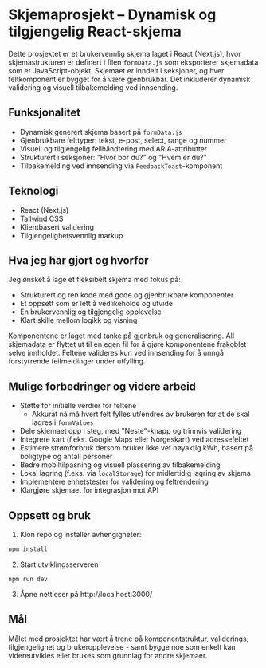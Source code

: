# Skjemaprosjekt – Dynamisk og tilgjengelig React-skjema

Dette prosjektet er et brukervennlig skjema laget i React (Next.js), hvor skjemastrukturen er definert i filen `formData.js` som eksporterer skjemadata som et JavaScript-objekt.
Skjemaet er inndelt i seksjoner, og hver feltkomponent er bygget for å være gjenbrukbar. Det inkluderer dynamisk validering og visuell tilbakemelding ved innsending.

## Funksjonalitet

- Dynamisk generert skjema basert på `formData.js`
- Gjenbrukbare felttyper: tekst, e-post, select, range og nummer
- Visuell og tilgjengelig feilhåndtering med ARIA-attributter
- Strukturert i seksjoner: "Hvor bor du?" og "Hvem er du?"
- Tilbakemelding ved innsending via `FeedbackToast`-komponent

## Teknologi

- React (Next.js)
- Tailwind CSS
- Klientbasert validering
- Tilgjengelighetsvennlig markup

## Hva jeg har gjort og hvorfor

Jeg ønsket å lage et fleksibelt skjema med fokus på:

- Strukturert og ren kode med gode og gjenbrukbare komponenter
- Et oppsett som er lett å vedlikeholde og utvide
- En brukervennlig og tilgjengelig opplevelse
- Klart skille mellom logikk og visning

Komponentene er laget med tanke på gjenbruk og generalisering. All skjemadata er flyttet ut til en egen fil for å gjøre komponentene frakoblet selve innholdet. Feltene valideres kun ved innsending for å unngå forstyrrende feilmeldinger under utfylling.

## Mulige forbedringer og videre arbeid

- Støtte for initielle verdier for feltene
    - Akkurat nå må hvert felt fylles ut/endres av brukeren for at de skal lagres i `formValues`
- Dele skjemaet opp i steg, med "Neste"-knapp og trinnvis validering
- Integrere kart (f.eks. Google Maps eller Norgeskart) ved adressefeltet
- Estimere strømforbruk dersom bruker ikke vet nøyaktig kWh, basert på boligtype og antall personer
- Bedre mobiltilpasning og visuell plassering av tilbakemelding
- Lokal lagring (f.eks. via `localStorage`) for midlertidig lagring av skjema
- Implementere enhetstester for validering og feltrendering
- Klargjøre skjemaet for integrasjon mot API

## Oppsett og bruk

1. Klon repo og installer avhengigheter:

```sh
npm install
```

2. Start utviklingsserveren

```sh
npm run dev
```

3. Åpne nettleser på http://localhost:3000/


## Mål

Målet med prosjektet har vært å trene på komponentstruktur, validerings, tilgjengelighet og brukeropplevelse - samt bygge noe som enkelt kan videreutvikles eller brukes som grunnlag for andre skjemaer. 

